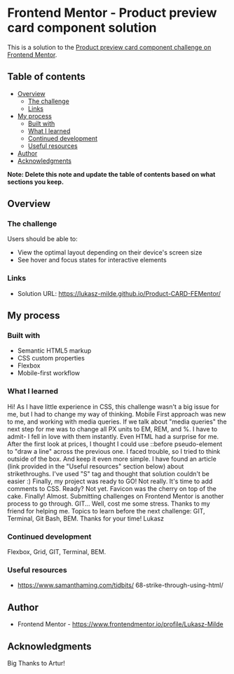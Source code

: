 # Frontend Mentor - Product preview card component solution

This is a solution to the [Product preview card component challenge on Frontend Mentor](https://www.frontendmentor.io/challenges/product-preview-card-component-GO7UmttRfa). 

## Table of contents

- [Overview](#overview)
  - [The challenge](#the-challenge)
  - [Links](#links)
- [My process](#my-process)
  - [Built with](#built-with)
  - [What I learned](#what-i-learned)
  - [Continued development](#continued-development)
  - [Useful resources](#useful-resources)
- [Author](#author)
- [Acknowledgments](#acknowledgments)

**Note: Delete this note and update the table of contents based on what sections you keep.**

## Overview

### The challenge

Users should be able to:

- View the optimal layout depending on their device's screen size
- See hover and focus states for interactive elements


### Links

- Solution URL: https://lukasz-milde.github.io/Product-CARD-FEMentor/

## My process

### Built with

- Semantic HTML5 markup
- CSS custom properties
- Flexbox
- Mobile-first workflow

### What I learned

Hi!
As I have little experience in CSS, this challenge wasn't a big issue for me, but I had to change my way of thinking. 
Mobile First approach was new to me, and working with media queries.
If we talk about "media queries" the next step for me was to change all PX units to EM, REM, and %. I have to admit- I fell in love with them instantly.
Even HTML had a surprise for me. After the first look at prices, I thought I could use ::before pseudo-element to "draw a line" across the previous one.
I faced trouble, so I tried to think outside of the box. And keep it even more simple. I have found an article (link provided in the "Useful resources" section below) about strikethroughs. I've used "S" tag and thought that solution couldn't be easier :)
Finally, my project was ready to GO!
Not really. It's time to add comments to CSS. 
Ready? Not yet. Favicon was the cherry on top of the cake.
Finally! Almost. 
Submitting challenges on Frontend Mentor is another process to go through. 
GIT...
Well, cost me some stress. Thanks to my friend for helping me.
Topics to learn before the next challenge: GIT, Terminal, Git Bash, BEM.
Thanks for your time!
Lukasz 


### Continued development

Flexbox, Grid, GIT, Terminal, BEM.


### Useful resources

- https://www.samanthaming.com/tidbits/     68-strike-through-using-html/

## Author

- Frontend Mentor - https://www.frontendmentor.io/profile/Lukasz-Milde

## Acknowledgments

Big Thanks to Artur!
